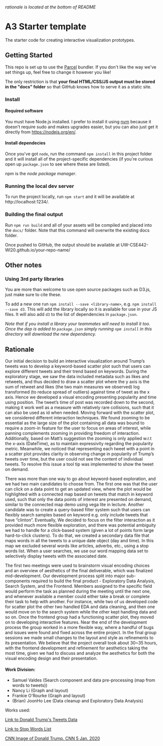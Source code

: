 *rationale is located at the bottom of README*


# A3 Starter template

The starter code for creating interactive visualization prototypes.

## Getting Started

This repo is set up to use the [Parcel](https://parceljs.org/) bundler. If you don't
like the way we've set things up, feel free to change it however you like!

The only restriction is that __your final HTML/CSS/JS output must be stored in the "docs" folder__ so that
GitHub knows how to serve it as a static site.

### Install

#### Required software

You must have Node.js installed. I prefer to install it using [nvm](https://github.com/nvm-sh/nvm)
because it doesn't require sudo and makes upgrades easier, but you can also just get it directly from
https://nodejs.org/en/.

#### Install dependecies

Once you've got `node`, run the command `npm install` in this project folder
and it will install all of the project-specific dependencies (if you're curious open up `package.json` to see where these are listed).

npm is the _node package manager_.

### Running the local dev server

To run the project locally, run `npm start` and it will be available at http://localhost:1234/.

### Building the final output

Run `npm run build` and all of your assets will be compiled and placed into the `docs/` folder. Note
that this command will overwrite the existing docs folder.

Once pushed to GitHub, the output should be available at UW-CSE442-WI20.github.io/your-repo-name/


## Other notes

### Using 3rd party libraries

You are more than welcome to use open source packages such as D3.js, just make sure to cite these.

To add a new one run `npm install --save <library-name>`, e.g. `npm install --save d3`. This will
add the library locally so it is available for use in your JS files. It will also add `d3` to the
list of dependencies in `package.json`.

_Note that if you install a library your teammates will need to install it too. Once the dep is added
to `package.json` simply running `npm install` in this directory will download the new dependency._


## Rationale

Our initial decision to build an interactive visualization around Trump’s tweets was to develop a keyword-based scatter plot such that users can explore different tweets and their trend based on keywords. During the exploratory stage, we saw the data included metadata such as likes and retweets, and thus decided to draw a scatter plot where the y axis is the sum of retweet and likes (the two main measures we observed) log transformed (to reduce spread of outliers) against time of tweet as the x axis. Hence we developed a visual encoding presenting popularity and time using position. The tweet’s time of post was recorded down to the second, making it work well as a measure with relatively rare collisions, such that it can also be used as id when needed. Moving forward with the scatter plot, we considered different interaction techniques. We found zooming to be essential as the large size of the plot containing all data was bound to require a zoom-in feature for the user to focus on areas of interest, while panning complements zooming in providing freedom of interaction. Additionally, based on Matt’s suggestion the zooming is only applied w.r.t the x-axis (DateTime), as to maintain expressivity regarding the popularity metric. Meanwhile, we noticed that representing each tweet with a point in a scatter plot provides clarity in observing change in popularity of Trump’s tweets over time, but the user could not see the content of individual tweets. To resolve this issue a tool tip was implemented to show the tweet on demand.

There was more than one way to go about keyword-based exploration, and we had two main candidates to choose from. The first one was that the user can click on a data point to get an updated view, where the plot would be highlighted with a connected map based on tweets that match in keyword used, such that only the data points of interest are presented on demand, similar to the connected map demo using vega lite in lecture. Another candidate was to create a query-based filter system such that users can flexibly search samples based on keyword e.g. only include tweets that have “clinton”. Eventually, We decided to focus on the filter interaction as it provided much more flexible exploration, and there was potential ambiguity we had to handle for a click-based system (given a lot of points form large hard-to-click clusters). To do that, we created a secondary data file that maps words in all the tweets to a unique date object (day and time). In this map we excluded several words like articles, adverbs, etc., using a stop words list. When a user searches, we use our word mapping data set to selectively display tweets with the associated date.

The first two meetings were used to brainstorm visual encoding choices and an overview of aesthetics of the final deliverable, which was finalized mid-development. Our development process split into major sub-components required to build the final product - Exploratory Data Analysis, Search System, and the Frontend. Members assigned to the specific field would perform the task as planned during the meeting until the next one, and whenever available a member could either take a break or complete their task to help with another. For instance, while two of us developed code for scatter plot the other two handled EDA and data cleaning, and then one would move on to the search system while the other kept handling data and so on. Once the frontend group had a functioning scatter plot, they moved on to developing interactive features. Near the end of the development process the group worked in a more flexible way, where a handful of bugs and issues were found and fixed across the entire project. In the final group sessions we made small changes to the layout and style as refinements to its presentation. We believe that the project overall took about 30~35 hours, with the frontend development and refinement for aesthetics taking the most time, given we had to discuss and analyze the aesthetics for both the visual encoding design and their presentation.

#### Work Division:
* Samuel Valdes (Search component and data pre-processing (map from words to tweets))
* Nancy Li (Graph and layout)
* Frankie O'Rourke (Graph and layout)
* (Brian) JoonHo Lee (Data cleanup and Exploratory Data Analysis)

Works used:

[Link to Donald Trump's Tweets Data](https://www.kaggle.com/kingburrito666/better-donald-trump-tweets)

[Link to Stop Words List](https://gist.github.com/sebleier/554280#gistcomment-2892081)

[CNN Image of Donald Trump. CNN 5 Jan. 2020](https://cdn.cnn.com/cnnnext/dam/assets/190323113700-0322-trump-twitter-update-exlarge-169.jpg)